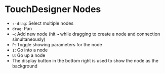 # TouchDesigner Nodes

- `⇧-drag`: Select multiple nodes
- `drag`: Pan
- `⇥`: Add new node (hit `⇥` while dragging to create a node and connection simultaneously)
- `P`: Toggle showing parameters for the node
- `I`: Go into a node
- `U`: Go up a node
- The display button in the bottom right is used to show the node as the background
